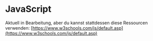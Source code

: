 # JavaScript

Aktuell in Bearbeitung, aber du kannst stattdessen diese Ressourcen verwenden: [https://www.w3schools.com/js/default.asp](https://www.w3schools.com/js/default.asp)